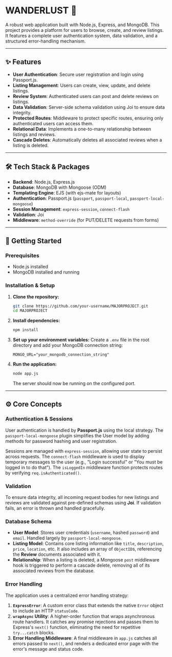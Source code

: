 

# WANDERLUST 🏡

A robust web application built with Node.js, Express, and MongoDB. This project provides a platform for users to browse, create, and review listings. It features a complete user authentication system, data validation, and a structured error-handling mechanism.

-----

## ✨ Features

  * **User Authentication**: Secure user registration and login using Passport.js.
  * **Listing Management**: Users can create, view, update, and delete listings.
  * **Review System**: Authenticated users can post and delete reviews on listings.
  * **Data Validation**: Server-side schema validation using Joi to ensure data integrity.
  * **Protected Routes**: Middleware to protect specific routes, ensuring only authenticated users can access them.
  * **Relational Data**: Implements a one-to-many relationship between listings and reviews.
  * **Cascade Deletes**: Automatically deletes all associated reviews when a listing is deleted.

-----

## 🛠️ Tech Stack & Packages

  * **Backend**: Node.js, Express.js
  * **Database**: MongoDB with Mongoose (ODM)
  * **Templating Engine**: EJS (with ejs-mate for layouts)
  * **Authentication**: Passport.js (`passport`, `passport-local`, `passport-local-mongoose`)
  * **Session Management**: `express-session`, `connect-flash`
  * **Validation**: Joi
  * **Middleware**: `method-override` (for PUT/DELETE requests from forms)

-----

## 🚀 Getting Started

### Prerequisites

  * Node.js installed
  * MongoDB installed and running

### Installation & Setup

1.  **Clone the repository:**

    ```bash
    git clone https://github.com/your-username/MAJORPROJECT.git
    cd MAJORPROJECT
    ```

2.  **Install dependencies:**

    ```bash
    npm install
    ```

3.  **Set up your environment variables:**
    Create a `.env` file in the root directory and add your MongoDB connection string:

    ```
    MONGO_URL="your_mongodb_connection_string"
    ```

4.  **Run the application:**

    ```bash
    node app.js
    ```

    The server should now be running on the configured port.

-----

## ⚙️ Core Concepts

### Authentication & Sessions

User authentication is handled by **Passport.js** using the local strategy. The `passport-local-mongoose` plugin simplifies the User model by adding methods for password hashing and user registration.

Sessions are managed with `express-session`, allowing user state to persist across requests. The `connect-flash` middleware is used to display temporary messages to the user (e.g., "Login successful" or "You must be logged in to do that"). The `isLoggedIn` middleware function protects routes by verifying `req.isAuthenticated()`.

### Validation

To ensure data integrity, all incoming request bodies for new listings and reviews are validated against pre-defined schemas using **Joi**. If validation fails, an error is thrown and handled gracefully.

### Database Schema

  * **User Model**: Stores user credentials (`username`, hashed `password`) and `email`. Handled largely by `passport-local-mongoose`.
  * **Listing Model**: Contains core listing information like `title`, `description`, `price`, `location`, etc. It also includes an array of `ObjectID`s, referencing the **Review** documents associated with it.
  * **Relationship**: When a listing is deleted, a Mongoose `post` middleware hook is triggered to perform a cascade delete, removing all of its associated reviews from the database.

### Error Handling

The application uses a centralized error handling strategy:

1.  **`ExpressError`**: A custom error class that extends the native `Error` object to include an HTTP `statusCode`.
2.  **`wrapAsync` Utility**: A higher-order function that wraps asynchronous route handlers. It catches any promise rejections and passes them to Express's `next()` function, eliminating the need for repetitive `try...catch` blocks.
3.  **Error Handling Middleware**: A final middleware in `app.js` catches all errors passed to `next()`, and renders a dedicated error page with the error's message and status code.
